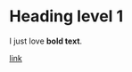 # Heading level 1

I just love **bold text**.

[link](https://www.example.com/my%20great%20page)







